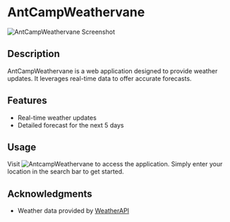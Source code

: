# AntCampWeathervane

![AntCampWeathervane Screenshot](https://imgur.com/a/8elABeQ)

## Description

AntCampWeathervane is a web application designed to provide weather updates. It leverages real-time data to offer accurate forecasts.

## Features

- Real-time weather updates
- Detailed forecast for the next 5 days
## Usage

Visit ![AntcampWeathervane](https://antcamper.github.io/AntCampWeathervane/) to access the application. Simply enter your location in the search bar to get started.

## Acknowledgments

- Weather data provided by [WeatherAPI](https://openweathermap.org/forecast5)
